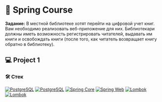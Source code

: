 # 🍃 Spring Course


**Задание:** В местной библиотеке хотят перейти на цифровой учет книг. Вам
необходимо реализовать веб-приложение для них. Библиотекари
должны иметь возможность регистрировать читателей, выдавать им
книги и освобождать книги (после того, как читатель возвращает
книгу обратно в библиотеку).


## 💻 Project 1


### 🛠 Стек

[![PostgreSQL](https://img.shields.io/badge/PostgreSQL-green.svg)](https://www.postgresql.org/)
[![PostgreSQL](https://img.shields.io/badge/PostgreSQL-logo-316192?logo=postgresql)](https://www.postgresql.org/)
[![Spring Core](https://img.shields.io/badge/Spring%20Core-green.svg)](https://spring.io/projects/spring-framework)
[![Spring Web](https://img.shields.io/badge/Spring%20Web-green.svg)](https://spring.io/projects/spring-framework)
[![Lombok](https://img.shields.io/badge/Lombok-green.svg)](https://projectlombok.org/)
[![Lombok](https://img.shields.io/badge/Lombok-logo-47a1c6?logo=lombok)](https://projectlombok.org/)

